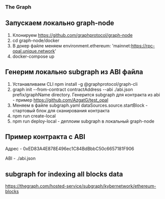 ### The Graph

## Запускаем локально graph-node
1. Клонируем https://github.com/graphprotocol/graph-node
2. cd graph-node/docker
3. В докер файле меняем
 environment.ethereum: 'mainnet:https://rpc-opal.unique.network'
4. docker-compose up
## Генерим локально subgraph из ABI файла
1. Устанавливаем CLI npm install -g @graphprotocol/graph-cli
2. graph init --from-contract contractAddress --abi ./abi.json prefix/graphName directory. Генерится subgraph для контракта из abi - пример https://github.com/AzgatG/test_opal
3. Меняем в файле subgraph.yaml dataSources.source.startBlock - стартовый блок для сканирования контракта
4. npm run create-local
5. npm run deploy-local - деплоим subgraph в локальный graph-node


## Пример контракта с ABI
Адрес - 0xED83A4E878E496ec1C84BdBbbC50c6657181F906

ABI - ./abi.json

## subgraph for indexing all blocks data
https://thegraph.com/hosted-service/subgraph/kybernetwork/ethereum-blocks